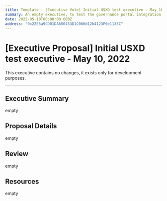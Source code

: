 ```yaml
---
title: Template - [Executive Vote] Initial USXD test executive - May 10, 2022
summary: An empty executive, to test the governance portal integration
date: 2022-05-10T00:00:00.000Z
address: "0x22E5a9CD01DA650453D1C060d12b4123F0e1138C"
---
```


# [Executive Proposal] Initial USXD test executive - May 10, 2022

This executive contains no changes, it exists only for development purposes.

---

## Executive Summary

empty

## Proposal Details

empty

## Review

empty

## Resources

empty
